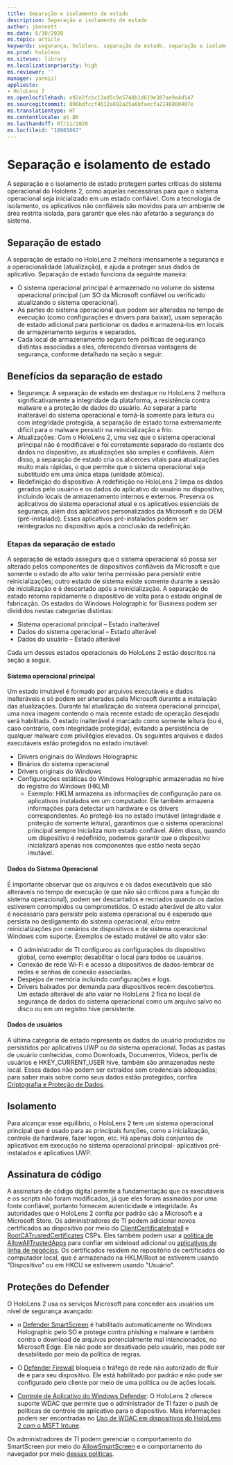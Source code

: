```yaml
---
title: Separação e isolamento de estado
description: Separação e isolamento de estado
author: jbennett
ms.date: 6/30/2020
ms.topic: article
keywords: segurança, hololens, separação de estado, separação e isolamento de estado, hololens 2, hololens2, segurança, visão geral de segurança, arquitetura de segurança, arquitetura, arquitetura do hololens 2
ms.prod: hololens
ms.sitesec: library
ms.localizationpriority: high
ms.reviewer: ''
manager: yannisl
appliesto:
- HoloLens 2
ms.openlocfilehash: e92e2fcbc13ad5c9e5748b1d619e387ae9a4d147
ms.sourcegitcommit: 896bdfccf4612a692a25a6bfaecfa2146860407e
ms.translationtype: HT
ms.contentlocale: pt-BR
ms.lasthandoff: 07/11/2020
ms.locfileid: "10865667"
---
```

# Separação e isolamento de estado

A separação e o isolamento de estado protegem partes críticas do sistema operacional do Hololens 2, como aquelas necessárias para que o sistema operacional seja inicializado em um estado confiável. Com a tecnologia de isolamento, os aplicativos não confiáveis são movidos para um ambiente de área restrita isolada, para garantir que eles não afetarão a segurança do sistema.

## Separação de estado

A separação de estado no HoloLens 2 melhora imensamente a segurança e a operacionalidade (atualização), e ajuda a proteger seus dados de aplicativo.  Separação de estado funciona da seguinte maneira:
  * O sistema operacional principal é armazenado no volume do sistema operacional principal (um SO da Microsoft confiável ou verificado atualizando o sistema operacional).
  * As partes do sistema operacional que podem ser alteradas no tempo de execução (como configurações e drivers para baixar), usam separação de estado adicional para particionar os dados e armazená-los em locais de armazenamento seguros e separados.
  * Cada local de armazenamento seguro tem políticas de segurança distintas associadas a eles, oferecendo diversas vantagens de segurança, conforme detalhado na seção a seguir.

## Benefícios da separação de estado

  * Segurança: A separação de estado em destaque no HoloLens 2 melhora significativamente a integridade da plataforma, a resistência contra malware e a proteção de dados do usuário. Ao separar a parte inalterável do sistema operacional e torná-la somente para leitura ou com integridade protegida, a separação de estado torna extremamente difícil para o malware persistir na reinicialização a frio. 
  * Atualizações: Com o HoloLens 2, uma vez que o sistema operacional principal não é modificável e foi corretamente separado do restante dos dados no dispositivo, as atualizações são simples e confiáveis.  Além disso, a separação de estado cria os alicerces vitais para atualizações muito mais rápidas, o que permite que o sistema operacional seja substituído em uma única etapa (unidade atômica).
  * Redefinição do dispositivo: A redefinição no HoloLens 2 limpa os dados gerados pelo usuário e os dados do aplicativo do usuário no dispositivo, incluindo locais de armazenamento internos e externos. Preserva os aplicativos do sistema operacional atual e os aplicativos essenciais de segurança, além dos aplicativos personalizados da Microsoft e do OEM (pré-instalado). Esses aplicativos pré-instalados podem ser reintegrados no dispositivo após a conclusão da redefinição.

### Etapas da separação de estado

A separação de estado assegura que o sistema operacional só possa ser alterado pelos componentes de dispositivos confiáveis da Microsoft e que somente o estado de alto valor tenha permissão para persistir entre reinicializações; outro estado de sistema existe somente durante a sessão de inicialização e é descartado após a reinicialização. A separação de estado retorna rapidamente o dispositivo de volta para o estado original de fabricação. Os estados do Windows Holographic for Business podem ser divididos nestas categorias distintas:
  * Sistema operacional principal – Estado inalterável
  * Dados do sistema operacional – Estado alterável 
  * Dados do usuário – Estado alterável

Cada um desses estados operacionais do HoloLens 2 estão descritos na seção a seguir.

#### Sistema operacional principal

Um estado imutável é formado por arquivos executáveis e dados inalteráveis e só podem ser alterados pela Microsoft durante a instalação das atualizações. Durante tal atualização do sistema operacional principal, uma nova imagem contendo o mais recente estado de operação desejado será habilitada.
O estado inalterável é marcado como somente leitura (ou é, caso contrário, com integridade protegida), evitando a persistência de qualquer malware com privilégios elevados. Os seguintes arquivos e dados executáveis estão protegidos no estado imutável:
  * Drivers originais do Windows Holographic
  * Binários do sistema operacional
  * Drivers originais do Windows
  * Configurações estáticas do Windows Holographic armazenadas no hive do registro do Windows (HKLM)
    * Exemplo: HKLM armazena as informações de configuração para os aplicativos instalados em um computador. Ele também armazena informações para detectar um hardware e os drivers correspondentes.
Ao protegê-los no estado imutável (integridade e proteção de somente leitura), garantimos que o sistema operacional principal sempre Inicializa num estado confiável. Além disso, quando um dispositivo é redefinido, podemos garantir que o dispositivo inicializará apenas nos componentes que estão nesta seção imutável. 

#### Dados do Sistema Operacional 

É importante observar que os arquivos e os dados executáveis que são alteráveis no tempo de execução (e que não são críticos para a função do sistema operacional), podem ser descartados e recriados quando os dados estiverem corrompidos ou comprometidos. O estado alterável de alto valor é necessário para persistir pelo sistema operacional ou é esperado que persista no desligamento do sistema operacional, e/ou entre reinicializações por cenários de dispositivos e de sistema operacional Windows com suporte. Exemplos de estado mutável de alto valor são:
  * O administrador de TI configurou as configurações do dispositivo global, como exemplo: desabilitar o local para todos os usuários.
  * Conexão de rede Wi-Fi e acesso a dispositivos de dados-lembrar de redes e senhas de conexão associadas.
  * Despejos de memória incluindo configurações e logs.
  * Drivers baixados por demanda para dispositivos recém descobertos.
Um estado alterável de alto valor no HoloLens 2 fica no local de segurança de dados do sistema operacional como um arquivo salvo no disco ou em um registro hive persistente.

#### Dados de usuários

A última categoria de estado representa os dados do usuário produzidos ou persistidos por aplicativos UWP ou do sistema operacional. Todas as pastas de usuário conhecidas, como Downloads, Documentos, Vídeos, perfis de usuários e HKEY_CURRENT_USER hive, também são armazenadas neste local. Esses dados não podem ser extraídos sem credenciais adequadas; para saber mais sobre como seus dados estão protegidos, confira [Criptografia e Proteção de Dados](security-encryption-data-protection.md).

##  Isolamento

Para alcançar esse equilíbrio, o HoloLens 2 tem um sistema operacional principal que é usado para as principais funções, como a inicialização, controle de hardware, fazer logon, etc. Há apenas dois conjuntos de aplicativos em execução no sistema operacional principal- aplicativos pré-instalados e aplicativos UWP.

## Assinatura de código

A assinatura de código digital permite a fundamentação que os executáveis e os scripts não foram modificados, já que eles foram assinados por uma fonte confiável, portanto fornecem autenticidade e integridade. As autoridades que o HoloLens 2 confia por padrão são a Microsoft e a Microsoft Store. Os administradores de TI podem adicionar novos certificados ao dispositivo por meio do [ClientCertificateInstall](https://docs.microsoft.com/windows/client-management/mdm/clientcertificateinstall-csp) e [RootCATrustedCertificates](https://docs.microsoft.com/windows/client-management/mdm/rootcacertificates-csp) CSPs. Eles também podem usar a [política de AllowAllTrustedApps](https://docs.microsoft.com/windows/client-management/mdm/policy-csp-applicationmanagement#applicationmanagement-allowalltrustedapps) para confiar em sideload adicional ou [aplicativos de linha de negócios](https://docs.microsoft.com/intune/apps/lob-apps-windows). Os certificados residem no repositório de certificados do computador local, que é armazenado na HKLM/Root se estiverem usando "Dispositivo" ou em HKCU se estiverem usando "Usuário".

## Proteções do Defender
O HoloLens 2 usa os serviços Microsoft para conceder aos usuários um nível de segurança avançado:

* o [Defender SmartScreen](https://docs.microsoft.com/windows/security/threat-protection/microsoft-defender-smartscreen/microsoft-defender-smartscreen-overview) é habilitado automaticamente no Windows Holographic pelo SO e protege contra phishing e malware e também contra o download de arquivos potencialmente mal intencionados, no Microsoft Edge. Ele não pode ser desativado pelo usuário, mas pode ser desabilitado por meio da política de regras.

* O [Defender Firewall](https://docs.microsoft.com/windows/security/threat-protection/windows-firewall/windows-firewall-with-advanced-security) bloqueia o tráfego de rede não autorizado de fluir de e para seu dispositivo. Ele está habilitado por padrão e não pode ser configurado pelo cliente por meio de uma política ou de ações locais. 

* [Controle de Aplicativo do Windows Defender](https://docs.microsoft.com/windows/security/threat-protection/windows-defender-application-control/wdac-and-applocker-overview): O HoloLens 2 oferece suporte WDAC que permite que o administrador de TI fazer o push de políticas de controle de aplicativo para o dispositivo. Mais informações podem ser encontradas no [Uso de WDAC em dispositivos do HoloLens 2 com o MSFT Intune](https://docs.microsoft.com/mem/intune/configuration/custom-profile-hololens). 

Os administradores de TI podem gerenciar o comportamento do SmartScreen por meio do [AllowSmartScreen](https://docs.microsoft.com/windows/client-management/mdm/policy-csp-browser#browser-allowsmartscreen) e o comportamento do navegador por meio [dessas políticas](https://docs.microsoft.com/windows/client-management/mdm/policy-csps-supported-by-hololens2). 

